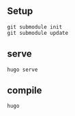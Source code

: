 ## Setup

```
git submodule init
git submodule update
```

## serve
```
hugo serve
```

## compile

```
hugo
```
